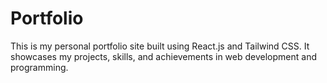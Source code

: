# Portfolio
This is my personal portfolio site built using React.js and Tailwind CSS. It showcases my projects, skills, and achievements in web development and programming.
